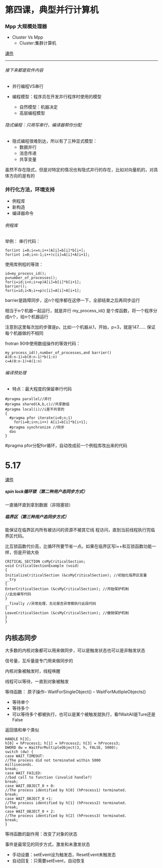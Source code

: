 # 第四课，典型并行计算机

### Mpp 大规模处理器
+ Cluster Vs Mpp
  + Cluster:集群计算机

[课件](http://219.219.120.72/pluginfile.php/24028/mod_resource/content/1/Ch1-1%20%E5%B9%B6%E8%A1%8C%E8%AE%A1%E7%AE%97%E5%9F%BA%E7%A1%80-%E6%A8%A1%E5%9E%8B%E4%B8%8E%E7%B3%BB%E7%BB%9F.pdf)
***
###### 接下来都是软件内容
+ 并行编程VS串行

+ 编程模型：程序员在开发并行程序时使用的模型
  + 自然模型：机器决定
  + 高层编程模型

###### 隐式编程：只用写串行，编译器帮你分配
+ 隐式编程很难到达，所以有了三种显式模型：
  + 数据并行
  + 消息传递
  + 共享变量

虽然不存在隐式，但是对特定的情况也有隐式并行的存在，比如对向量机的，对具体方向的是有的

### 并行化方法，环境支持
+ 例程库
+ 新构造
+ 编译器命令

###### 例程库
举例：
串行代码：
```
for(int i=0;i<=n;i++)A[i]=b[i]*b[i+];
for(int i=0;i<n-1;i++)c[i]=A[i]+A[i+1];
```
使用库例程的等效：
```
id=my_process_id();
p=number_of_processes();
for(i=id;i<n;i+=p)A[i]=b[i]*b[i+1];
barrier();
for(i=id;i<N;i+=p)c[i]=A[i]+A[i+1];
```
barrier是路障同步，这n个程序都在这停一下，全部结束之后再同步运行

相当于n个机器一起运行，就是并行
my_process_id() 是个库函数，将一个程序分成n个，给n个机器运行

注意到这里每次加的步骤是p，比如一个机器从1，开始，p=3，就是147……
保证每个机器做的不相同

frotran 90中使用数组操作的等效代码：
```
my_process_id(),number_of_processes,and barrier()
A(0:n-1)=b(0:n-1)*b(1:n)
c=A(0:n-1)+A(1:n)
```

###### 编译预处理
+ 特点：最大程度的保留串行代码
```
#pragma parallel//并行
#pragma shared(A,b,c)//共享数组
#pragma local(i)//i是不共享的
{
  #pragma pfor iterate(i=0;n;1)
    for(i=0;i<n;i++) A[i]=b[i]*b[i+1];
  #pragma synchronize //同步
  das
}
```
#pragma pfor分配for循环，自动改成前一个例程库改出来的代码



# 5.17
[课件](http://219.219.120.72/pluginfile.php/24110/mod_resource/content/1/Ch2-1%20Windows%E5%A4%9A%E6%A0%B8%E7%BC%96%E7%A8%8B.pdf)
##### spin lock循环锁（第二种用户态同步方式）
一直循环直到拿到数据（非阻塞锁）

##### 临界区（第三种用户态同步方式）
能保证在临界区内所有被访问的资源不被其它线
程访问，直到当前线程执行完临界区代码。

比互锁函数代价高，比循环所要节省一点。如果在临界区写i++和互锁函数功能一样，但是开销大些

```
CRITICAL_SECTION csMyCriticalSection;
void CriticalSectionExample (void)
{
InitializeCriticalSection (&csMyCriticalSection); //初始化临界区变量
__try
{
EnterCriticalSection (&csMyCriticalSection); //开始保护机制
//此处编写代码
}
__finally //异常处理，无论是否异常都执行此段代码
{
LeaveCriticalSection (&csMyCriticalSection); //撤销保护机制
}
}
```
## 内核态同步
大多数的内核对象都可以用来做同步，可以是触发状态也可以是非触发状态

信号量，互斥量是专门用来做同步的

内核对象被触发时，线程唤醒

线程可以等待，一直到对象被触发

等待函数：
原子操作– WaitForSingleObject()
– WaitForMutlipleObjects()

+ 等待单个
+ 等待多个
 + 可以等待多个都被执行，也可以是某个被触发就执行，看fWaitAll是Ture还是False

返回值和单个类似
```
HANDLE h[3];
h[0] = hProcess1; h[1] = hProcess2; h[3] = hProcess3;
DWORD dw = WaitForMultipleObject(3, h, FALSE, 5000);
switch (dw) {
case WAIT_TIMEOUT:
//The process did not terminated within 5000
milliseconds.
break;
case WAIT_FAILED:
//bad call to function (invalid handle?)
break;
case WAIT_OBJECT_0 + 0:
//The process identified by h[0] (hProcess1) terminated.
break;
case WAIT_OBJECT_0 +1:
//The process identified by h[1] (hProcess2) terminated.
break;
case WAIT_OBJECT_0 + 2:
//The process identified by h[2] (hProcess3) terminated.
break;
}
```

等待函数的副作用：改变了对象的状态

事件是最常见的同步方式，激发和未激发状态
+ 手动设置：setEvent设为触发态，ResetEvent未触发态
+ 自动回复：只需要setEvent，自动恢复
